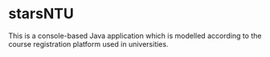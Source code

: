 # starsNTU
This is a console-based Java application which is modelled according to the course registration platform used in universities.
